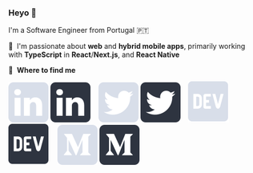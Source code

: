 ### Heyo 👋

I'm a Software Engineer from Portugal 🇵🇹

💙 &nbsp;I'm passionate about **web** and **hybrid mobile apps**, primarily working with **TypeScript** in **React**/**Next.js**, and **React Native**

💬 &nbsp;**Where to find me**

[![linkedin logo](./img/linkedin-light.svg)](https://www.linkedin.com/in/jomifepe#gh-dark-mode-only)
[![linkedin logo](./img/linkedin-dark.svg)](https://www.linkedin.com/in/jomifepe#gh-light-mode-only)
&nbsp;&nbsp;
[![twitter logo](./img/twitter-light.svg)](https://twitter.com/jomifepe#gh-dark-mode-only)
[![twitter logo](./img/twitter-dark.svg)](https://twitter.com/jomifepe#gh-light-mode-only)
&nbsp;&nbsp;
[![dev logo](./img/dev-light.svg)](https://dev.to/jomifepe#gh-dark-mode-only)
[![dev logo](./img/dev-dark.svg)](https://dev.to/jomifepe#gh-light-mode-only)
&nbsp;&nbsp;
[![medium logo](./img/medium-light.svg)](https://medium.com/@jomifepe#gh-dark-mode-only)
[![medium logo](./img/medium-dark.svg)](https://medium.com/@jomifepe#gh-light-mode-only)

